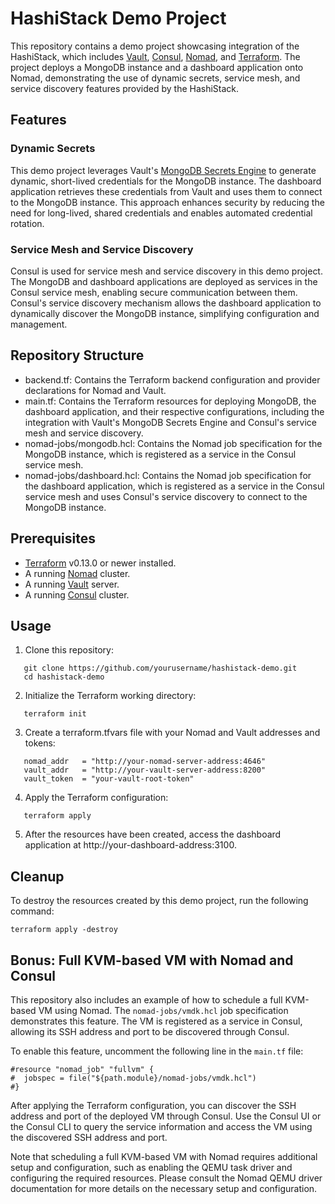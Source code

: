 # HashiStack Demo Project

This repository contains a demo project showcasing integration of the HashiStack, which includes [Vault](https://www.vaultproject.io/), [Consul](https://www.consul.io/), [Nomad](https://www.nomadproject.io/), and [Terraform](https://www.terraform.io/). The project deploys a MongoDB instance and a dashboard application onto Nomad, demonstrating the use of dynamic secrets, service mesh, and service discovery features provided by the HashiStack.

## Features

### Dynamic Secrets

This demo project leverages Vault's [MongoDB Secrets Engine](https://www.vaultproject.io/docs/secrets/databases/mongodb) to generate dynamic, short-lived credentials for the MongoDB instance. The dashboard application retrieves these credentials from Vault and uses them to connect to the MongoDB instance. This approach enhances security by reducing the need for long-lived, shared credentials and enables automated credential rotation.

### Service Mesh and Service Discovery

Consul is used for service mesh and service discovery in this demo project. The MongoDB and dashboard applications are deployed as services in the Consul service mesh, enabling secure communication between them. Consul's service discovery mechanism allows the dashboard application to dynamically discover the MongoDB instance, simplifying configuration and management.

## Repository Structure

- backend.tf: Contains the Terraform backend configuration and provider declarations for Nomad and Vault.
- main.tf: Contains the Terraform resources for deploying MongoDB, the dashboard application, and their respective configurations, including the integration with Vault's MongoDB Secrets Engine and Consul's service mesh and service discovery.
- nomad-jobs/mongodb.hcl: Contains the Nomad job specification for the MongoDB instance, which is registered as a service in the Consul service mesh.
- nomad-jobs/dashboard.hcl: Contains the Nomad job specification for the dashboard application, which is registered as a service in the Consul service mesh and uses Consul's service discovery to connect to the MongoDB instance.

## Prerequisites

- [Terraform](https://www.terraform.io/downloads.html) v0.13.0 or newer installed.
- A running [Nomad](https://www.nomadproject.io/downloads) cluster.
- A running [Vault](https://www.vaultproject.io/downloads) server.
- A running [Consul](https://www.consul.io/downloads) cluster.

## Usage

1. Clone this repository:
```
   git clone https://github.com/yourusername/hashistack-demo.git
   cd hashistack-demo
```

2. Initialize the Terraform working directory:
```
   terraform init
```

3. Create a terraform.tfvars file with your Nomad and Vault addresses and tokens:
```
   nomad_addr   = "http://your-nomad-server-address:4646"
   vault_addr   = "http://your-vault-server-address:8200"
   vault_token  = "your-vault-root-token"
```

4. Apply the Terraform configuration:
```
   terraform apply
```

5. After the resources have been created, access the dashboard application at http://your-dashboard-address:3100.

## Cleanup

To destroy the resources created by this demo project, run the following command:
```
terraform apply -destroy
```

## Bonus: Full KVM-based VM with Nomad and Consul

This repository also includes an example of how to schedule a full KVM-based VM using Nomad. The `nomad-jobs/vmdk.hcl` job specification demonstrates this feature. The VM is registered as a service in Consul, allowing its SSH address and port to be discovered through Consul.

To enable this feature, uncomment the following line in the `main.tf` file:

```hcl
#resource "nomad_job" "fullvm" {
#  jobspec = file("${path.module}/nomad-jobs/vmdk.hcl")
#}
```

After applying the Terraform configuration, you can discover the SSH address and port of the deployed VM through Consul. Use the Consul UI or the Consul CLI to query the service information and access the VM using the discovered SSH address and port.

Note that scheduling a full KVM-based VM with Nomad requires additional setup and configuration, such as enabling the QEMU task driver and configuring the required resources. Please consult the Nomad QEMU driver documentation for more details on the necessary setup and configuration.

